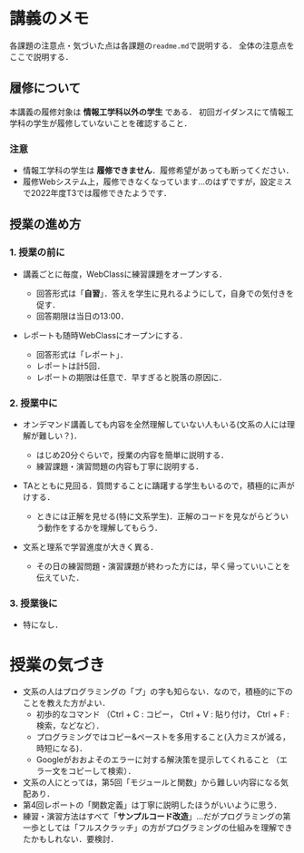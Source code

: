 # 講義のメモ

各課題の注意点・気づいた点は各課題の`readme.md`で説明する．
全体の注意点をここで説明する．

## 履修について

本講義の履修対象は **情報工学科以外の学生** である．
初回ガイダンスにて情報工学科の学生が履修していないことを確認すること．

### 注意
- 情報工学科の学生は **履修できません**．履修希望があっても断ってください．
- 履修Webシステム上，履修できなくなっています…のはずですが，設定ミスで2022年度T3では履修できたようです．

## 授業の進め方

### 1. 授業の前に

- 講義ごとに毎度，WebClassに練習課題をオープンする．
  - 回答形式は「**自習**」．答えを学生に見れるようにして，自身での気付きを促す．
  - 回答期限は当日の13:00．

- レポートも随時WebClassにオープンにする．
  - 回答形式は「レポート」．
  - レポートは計5回．
  - レポートの期限は任意で．早すぎると脱落の原因に．

### 2. 授業中に

- オンデマンド講義しても内容を全然理解していない人もいる(文系の人には理解が難しい？)．
  - はじめ20分ぐらいで，授業の内容を簡単に説明する．
  - 練習課題・演習問題の内容も丁寧に説明する．

- TAとともに見回る．質問することに躊躇する学生もいるので，積極的に声がけする．
  - ときには正解を見せる(特に文系学生)．正解のコードを見ながらどういう動作をするかを理解してもらう．

- 文系と理系で学習進度が大きく異る．
  - その日の練習問題・演習課題が終わった方には，早く帰っていいことを伝えていた．

### 3. 授業後に

- 特になし．

# 授業の気づき

- 文系の人はプログラミングの「プ」の字も知らない．なので，積極的に下のことを教えた方がよい．
  - 初歩的なコマンド （Ctrl + C : コピー， Ctrl + V : 貼り付け， Ctrl + F : 検索，などなど）．
  - プログラミングではコピー&ペーストを多用すること(入力ミスが減る，時短になる)．
  - Googleがおおよそのエラーに対する解決策を提示してくれること （エラー文をコピーして検索）．
- 文系の人にとっては，第5回「モジュールと関数」から難しい内容になる気配あり．
- 第4回レポートの「関数定義」は丁寧に説明したほうがいいように思う．
- 練習・演習方法はすべて「**サンプルコード改造**」…だがプログラミングの第一歩としては「フルスクラッチ」の方がプログラミングの仕組みを理解できたかもしれない．要検討．
